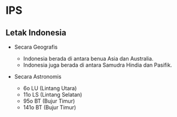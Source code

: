 # IPS

## Letak Indonesia

- Secara Geografis

    - Indonesia berada di antara benua Asia dan Australia.
    - Indonesia juga berada di antara Samudra Hindia dan Pasifik.

- Secara Astronomis

    - 6o LU (Lintang Utara)
    - 11o LS (Lintang Selatan)
    - 95o BT (Bujur Timur)
    - 141o BT (Bujur Timur)
